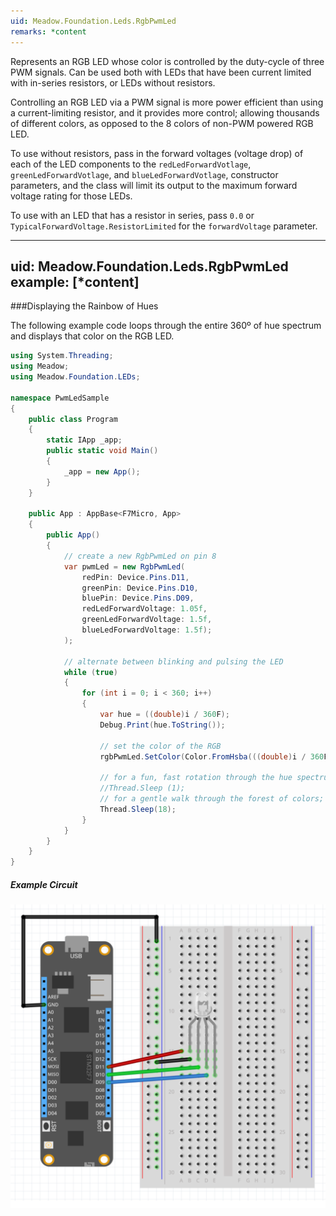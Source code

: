 ```yaml
---
uid: Meadow.Foundation.Leds.RgbPwmLed
remarks: *content
---
```


Represents an RGB LED whose color is controlled by the duty-cycle of three PWM signals. Can be used both with LEDs that have been current limited with in-series resistors, or LEDs without resistors.

Controlling an RGB LED via a PWM signal is more power efficient than using a current-limiting resistor, and it provides more control; allowing thousands of different colors, as opposed to the 8 colors of non-PWM powered RGB LED.

To use without resistors, pass in the forward voltages (voltage drop) of each of the LED components to the `redLedForwardVotlage`, `greenLedForwardVotlage`, and `blueLedForwardVotlage`, constructor parameters, and the class will limit its output to the maximum forward voltage rating for those LEDs.

To use with an LED that has a resistor in series, pass `0.0` or `TypicalForwardVoltage.ResistorLimited` for the `forwardVoltage` parameter.

---
uid: Meadow.Foundation.Leds.RgbPwmLed
example: [*content]
---

###Displaying the Rainbow of Hues

The following example code loops through the entire 360º of hue spectrum and displays that color on the RGB LED.

```csharp
using System.Threading;
using Meadow;
using Meadow.Foundation.LEDs;

namespace PwmLedSample
{
    public class Program
    {
        static IApp _app; 
        public static void Main()
        {
            _app = new App();
        }
    }

    public App : AppBase<F7Micro, App>
    {
        public App()
        {
            // create a new RgbPwmLed on pin 8
            var pwmLed = new RgbPwmLed(
                redPin: Device.Pins.D11,
                greenPin: Device.Pins.D10,
                bluePin: Device.Pins.D09,
                redLedForwardVoltage: 1.05f,
                greenLedForwardVoltage: 1.5f,
                blueLedForwardVoltage: 1.5f);
            );

            // alternate between blinking and pulsing the LED 
            while (true)
            {
                for (int i = 0; i < 360; i++)
                {
                    var hue = ((double)i / 360F);
                    Debug.Print(hue.ToString());

                    // set the color of the RGB
                    rgbPwmLed.SetColor(Color.FromHsba(((double)i / 360F), 1, 1));

                    // for a fun, fast rotation through the hue spectrum:
                    //Thread.Sleep (1);
                    // for a gentle walk through the forest of colors;
                    Thread.Sleep(18);
                }
            }
        }
    }
}
```

##### Example Circuit

![](../../API_Assets/Meadow.Foundation.Leds.RgbPwmLed/RgbPwmLed.svg)